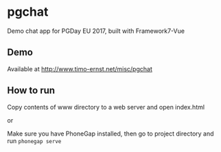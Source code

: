 # pgchat
Demo chat app for PGDay EU 2017, built with Framework7-Vue

## Demo
Available at http://www.timo-ernst.net/misc/pgchat

## How to run

Copy contents of www directory to a web server and open index.html

or

Make sure you have PhoneGap installed, then go to project directory and run `phonegap serve`
